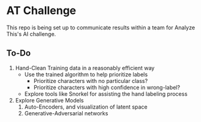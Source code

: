 # AT Challenge
This repo is being set up to communicate results within a team for Analyze This's AI challenge.

## To-Do

1. Hand-Clean Training data in a reasonably efficient way
    * Use the trained algorithm to help prioritize labels
	    * Prioritize characters with no particular class?
	    * Prioritize characters with high confidence in wrong-label?
    * Explore tools like Snorkel for assisting the hand labeling process
2. Explore Generative Models
	1. Auto-Encoders, and visualization of latent space
	2. Generative-Adversarial networks